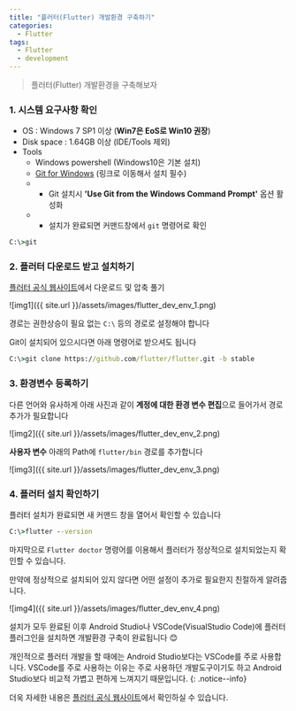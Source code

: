 ```yaml
---
title: "플러터(Flutter) 개발환경 구축하기"
categories:
  - Flutter
tags:
  - Flutter
  - development
---
```



> 플러터(Flutter) 개발환경을 구축해보자


### 1. 시스템 요구사항 확인
- OS : Windows 7 SP1 이상 (**Win7은 EoS로 Win10 권장**)
- Disk space : 1.64GB 이상 (IDE/Tools 제외)
- Tools
  * Windows powershell (Windows10은 기본 설치)
  * [Git for Windows](https://git-scm.com/download/win) (링크로 이동해서 설치 필수)
  * * Git 설치시 **'Use Git from the Windows Command Prompt'** 옵션 활성화
  * * 설치가 완료되면 커맨드창에서 `git` 명령어로 확인


```cmd
C:\>git
```


### 2. 플러터 다운로드 받고 설치하기
[플러터 공식 웹사이트](https://docs.flutter.dev/get-started/install/windows)에서 다운로드 및 압축 풀기


![img1]({{ site.url }}/assets/images/flutter_dev_env_1.png)


경로는 권한상승이 필요 없는 `C:\` 등의 경로로 설정해야 합니다

Git이 설치되어 있으시다면 아래 명령어로 받으셔도 됩니다


```cmd
C:\>git clone https://github.com/flutter/flutter.git -b stable
```


### 3. 환경변수 등록하기


다른 언어와 유사하게 아래 사진과 같이 **계정에 대한 환경 변수 편집**으로 들어가서 경로 추가가 필요합니다


![img2]({{ site.url }}/assets/images/flutter_dev_env_2.png)


**사용자 변수** 아래의 Path에 `flutter/bin` 경로를 추가합니다


![img3]({{ site.url }}/assets/images/flutter_dev_env_3.png)


### 4. 플러터 설치 확인하기

플러터 설치가 완료되면 새 커맨드 창을 열어서 확인할 수 있습니다


```cmd
C:\>flutter --version
```

마지막으로 `Flutter doctor` 명령어를 이용해서 플러터가 정상적으로 설치되었는지 확인할 수 있습니다.


만약에 정상적으로 설치되어 있지 않다면 어떤 설정이 추가로 필요한지 친절하게 알려줍니다.

![img4]({{ site.url }}/assets/images/flutter_dev_env_4.png)


설치가 모두 완료된 이후 Android Studio나 VSCode(VisualStudio Code)에 플러터 플러그인을 설치하면 개발환경 구축이 완료됩니다 😊


개인적으로 플러터 개발을 할 때에는 Android Studio보다는 VSCode를 주로 사용합니다. VSCode를 주로 사용하는 이유는 주로 사용하던 개발도구이기도 하고 Android Studio보다 비교적 가볍고 편하게 느껴지기 때문입니다.
{: .notice--info}


더욱 자세한 내용은 [플러터 공식 웹사이트](https://docs.flutter.dev/)에서 확인하실 수 있습니다.
